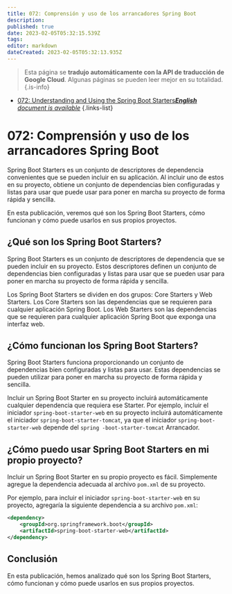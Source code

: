 ```yaml
---
title: 072: Comprensión y uso de los arrancadores Spring Boot
description: 
published: true
date: 2023-02-05T05:32:15.539Z
tags: 
editor: markdown
dateCreated: 2023-02-05T05:32:13.935Z
---
```


> Esta página se **tradujo automáticamente con la API de traducción de Google Cloud**.
Algunas páginas se pueden leer mejor en su totalidad.{.is-info}



- [072: Understanding and Using the Spring Boot Starters***English** document is available*](/en/Knowledge-base/Spring-Boot/Learning/072-understanding-and-using-the-spring-boot-starters)
{.links-list}


# 072: Comprensión y uso de los arrancadores Spring Boot

Spring Boot Starters es un conjunto de descriptores de dependencia convenientes que se pueden incluir en su aplicación. Al incluir uno de estos en su proyecto, obtiene un conjunto de dependencias bien configuradas y listas para usar que puede usar para poner en marcha su proyecto de forma rápida y sencilla.

En esta publicación, veremos qué son los Spring Boot Starters, cómo funcionan y cómo puede usarlos en sus propios proyectos.

## ¿Qué son los Spring Boot Starters?

Spring Boot Starters es un conjunto de descriptores de dependencia que se pueden incluir en su proyecto. Estos descriptores definen un conjunto de dependencias bien configuradas y listas para usar que se pueden usar para poner en marcha su proyecto de forma rápida y sencilla.

Los Spring Boot Starters se dividen en dos grupos: Core Starters y Web Starters. Los Core Starters son las dependencias que se requieren para cualquier aplicación Spring Boot. Los Web Starters son las dependencias que se requieren para cualquier aplicación Spring Boot que exponga una interfaz web.

## ¿Cómo funcionan los Spring Boot Starters?

Spring Boot Starters funciona proporcionando un conjunto de dependencias bien configuradas y listas para usar. Estas dependencias se pueden utilizar para poner en marcha su proyecto de forma rápida y sencilla.

Incluir un Spring Boot Starter en su proyecto incluirá automáticamente cualquier dependencia que requiera ese Starter. Por ejemplo, incluir el iniciador `spring-boot-starter-web` en su proyecto incluirá automáticamente el iniciador `spring-boot-starter-tomcat`, ya que el iniciador `spring-boot-starter-web` depende del `spring -boot-starter-tomcat` Arrancador.

## ¿Cómo puedo usar Spring Boot Starters en mi propio proyecto?

Incluir un Spring Boot Starter en su propio proyecto es fácil. Simplemente agregue la dependencia adecuada al archivo `pom.xml` de su proyecto.

Por ejemplo, para incluir el iniciador `spring-boot-starter-web` en su proyecto, agregaría la siguiente dependencia a su archivo `pom.xml`:

```xml
<dependency>
    <groupId>org.springframework.boot</groupId>
    <artifactId>spring-boot-starter-web</artifactId>
</dependency>
```

## Conclusión

En esta publicación, hemos analizado qué son los Spring Boot Starters, cómo funcionan y cómo puede usarlos en sus propios proyectos.